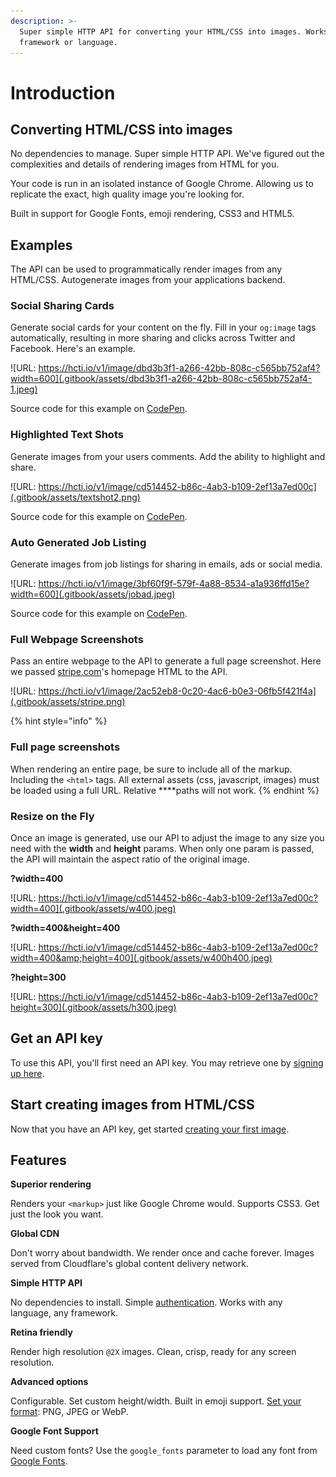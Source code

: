 ```yaml
---
description: >-
  Super simple HTTP API for converting your HTML/CSS into images. Works with any
  framework or language.
---
```


# Introduction

## Converting HTML/CSS into images

No dependencies to manage. Super simple HTTP API. We've figured out the complexities and details of rendering images from HTML for you.

Your code is run in an isolated instance of Google Chrome. Allowing us to replicate the exact, high quality image you're looking for.

Built in support for Google Fonts, emoji rendering, CSS3 and HTML5.

## Examples

The API can be used to programmatically render images from any HTML/CSS. Autogenerate images from your applications backend.

### Social Sharing Cards

Generate social cards for your content on the fly. Fill in your `og:image` tags automatically, resulting in more sharing and clicks across Twitter and Facebook. Here's an example.

![URL: https://hcti.io/v1/image/dbd3b3f1-a266-42bb-808c-c565bb752af4?width=600](.gitbook/assets/dbd3b3f1-a266-42bb-808c-c565bb752af4-1.jpeg)

Source code for this example on [CodePen](https://codepen.io/mscccc/pen/eLRLQq).

### Highlighted Text Shots

Generate images from your users comments. Add the ability to highlight and share.

![URL: https://hcti.io/v1/image/cd514452-b86c-4ab3-b109-2ef13a7ed00c](.gitbook/assets/textshot2.png)

  
Source code for this example on [CodePen](https://codepen.io/mscccc/pen/yRzBWP).

### Auto Generated Job Listing

Generate images from job listings for sharing in emails, ads or social media.

![URL: https://hcti.io/v1/image/3bf60f9f-579f-4a88-8534-a1a936ffd15e?width=600](.gitbook/assets/jobad.jpeg)

Source code for this example on [CodePen](https://codepen.io/mscccc/pen/xyXKrj).

### Full Webpage Screenshots

Pass an entire webpage to the API to generate a full page screenshot. Here we passed [stripe.com](https://stripe.com)'s homepage HTML to the API.

![URL: https://hcti.io/v1/image/2ac52eb8-0c20-4ac6-b0e3-06fb5f421f4a](.gitbook/assets/stripe.png)

{% hint style="info" %}
### Full page screenshots

When rendering an entire page, be sure to include all of the markup. Including the `<html>` tags. All external assets \(css, javascript, images\) must be loaded using a full URL. Relative ****paths will not work.
{% endhint %}

### Resize on the Fly

Once an image is generated, use our API to adjust the image to any size you need with the **width** and **height** params. When only one param is passed, the API will maintain the aspect ratio of the original image.

**?width=400**

![URL: https://hcti.io/v1/image/cd514452-b86c-4ab3-b109-2ef13a7ed00c?width=400](.gitbook/assets/w400.jpeg)

**?width=400&height=400**

![URL: https://hcti.io/v1/image/cd514452-b86c-4ab3-b109-2ef13a7ed00c?width=400&amp;height=400](.gitbook/assets/w400h400.jpeg)

**?height=300**

![URL: https://hcti.io/v1/image/cd514452-b86c-4ab3-b109-2ef13a7ed00c?height=300](.gitbook/assets/h300.jpeg)

## Get an API key

To use this API, you'll first need an API key. You may retrieve one by [signing up here](https://htmlcsstoimage.com).

## Start creating images from HTML/CSS

Now that you have an API key, get started [creating your first image](getting-started/creating-an-image.md).

## Features

**Superior rendering**

Renders your `<markup>` just like Google Chrome would. Supports CSS3. Get just the look you want.

**Global CDN**

Don't worry about bandwidth. We render once and cache forever. Images served from Cloudflare's global content delivery network.

**Simple HTTP API**

No dependencies to install. Simple [authentication](getting-started/authentication.md). Works with any language, any framework.

**Retina friendly**

Render high resolution `@2X` images. Clean, crisp, ready for any screen resolution.

**Advanced options**

Configurable. Set custom height/width. Built in emoji support. [Set your format](getting-started/file-formats.md): PNG, JPEG or WebP.

**Google Font Support**

Need custom fonts? Use the `google_fonts` parameter to load any font from [Google Fonts](advanced-examples/using-google-fonts.md).

